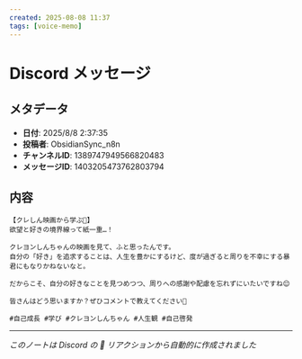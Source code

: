 ```yaml
---
created: 2025-08-08 11:37
tags: [voice-memo]
---
```


# Discord メッセージ

## メタデータ
- **日付**: 2025/8/8 2:37:35
- **投稿者**: ObsidianSync_n8n
- **チャンネルID**: 1389747949566820483
- **メッセージID**: 1403205473762803794

## 内容

```
【クレしん映画から学ぶ🤔】
欲望と好きの境界線って紙一重…！

クレヨンしんちゃんの映画を見て、ふと思ったんです。
自分の「好き」を追求することは、人生を豊かにするけど、度が過ぎると周りを不幸にする暴君にもなりかねないなと。

だからこそ、自分の好きなことを見つめつつ、周りへの感謝や配慮を忘れずにいたいですね😌

皆さんはどう思いますか？ぜひコメントで教えてください🙌

#自己成長 #学び #クレヨンしんちゃん #人生観 #自己啓発

```

---
*このノートは Discord の 📝 リアクションから自動的に作成されました*
